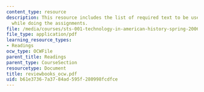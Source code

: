 ```yaml
---
content_type: resource
description: This resource includes the list of required text to be used by the students
  while doing the assignments.
file: /media/courses/sts-001-technology-in-american-history-spring-2006/b61e37367a3784ad595f280998fcdfce_reviewbooks_ocw.pdf
file_type: application/pdf
learning_resource_types:
- Readings
ocw_type: OCWFile
parent_title: Readings
parent_type: CourseSection
resourcetype: Document
title: reviewbooks_ocw.pdf
uid: b61e3736-7a37-84ad-595f-280998fcdfce
---
```


